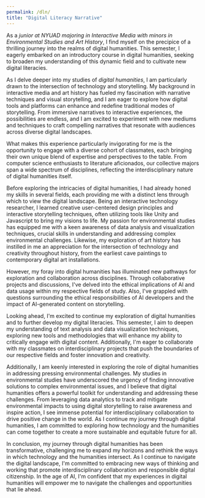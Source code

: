 ```yaml
---
permalink: /dln/
title: "Digital Literacy Narrative"
---
```

As a *junior at NYUAD majoring in Interactive Media with minors in Environmental Studies and Art History*, I find myself on the precipice of a thrilling journey into the realms of digital humanities. This semester, I eagerly embarked on an introductory course in digital humanities, seeking to broaden my understanding of this dynamic field and to cultivate new digital literacies.

As I delve deeper into my studies of *digital humanities*, I am particularly drawn to the intersection of technology and storytelling. My background in interactive media and art history has fueled my fascination with narrative techniques and visual storytelling, and I am eager to explore how digital tools and platforms can enhance and redefine traditional modes of storytelling. From immersive narratives to interactive experiences, the possibilities are endless, and I am excited to experiment with new mediums and techniques to craft compelling narratives that resonate with audiences across diverse digital landscapes.

What makes this experience particularly invigorating for me is the opportunity to engage with a diverse cohort of classmates, each bringing their own unique blend of expertise and perspectives to the table. From computer science enthusiasts to literature aficionados, our collective majors span a wide spectrum of disciplines, reflecting the interdisciplinary nature of digital humanities itself.

Before exploring the intricacies of digital humanities, I had already honed my skills in several fields, each providing me with a distinct lens through which to view the digital landscape. Being an interactive technology researcher, I learned creative user-centered design principles and interactive storytelling techniques, often utilizing tools like Unity and Javascript to bring my visions to life. My passion for environmental studies has equipped me with a keen awareness of data analysis and visualization techniques, crucial skills in understanding and addressing complex environmental challenges. Likewise, my exploration of art history has instilled in me an appreciation for the intersection of technology and creativity throughout history, from the earliest cave paintings to contemporary digital art installations.

However, my foray into digital humanities has illuminated new pathways for exploration and collaboration across disciplines. Through collaborative projects and discussions, I've delved into the ethical implications of AI and data usage within my  respective fields of study. Also, I've grappled with questions surrounding the ethical responsibilities of AI developers and the impact of AI-generated content on storytelling. 

Looking ahead, I'm excited to continue my exploration of digital humanities and to further develop my digital literacies. This semester, I aim to deepen my understanding of text analysis and data visualization techniques, exploring new tools and methodologies that will enhance my ability to critically engage with digital content. Additionally, I'm eager to collaborate with my classmates on interdisciplinary projects that push the boundaries of our respective fields and foster innovation and creativity.

Additionally, I am keenly interested in exploring the role of digital humanities in addressing pressing environmental challenges. My studies in environmental studies have underscored the urgency of finding innovative solutions to complex environmental issues, and I believe that digital humanities offers a powerful toolkit for understanding and addressing these challenges. From leveraging data analytics to track and mitigate environmental impacts to using digital storytelling to raise awareness and inspire action, I see immense potential for interdisciplinary collaboration to drive positive change in the world. As I continue my journey through digital humanities, I am committed to exploring how technology and the humanities can come together to create a more sustainable and equitable future for all.


In conclusion, my journey through digital humanities has been transformative, challenging me to expand my horizons and rethink the ways in which technology and the humanities intersect. As I continue to navigate the digital landscape, I'm committed to embracing new ways of thinking and working that promote interdisciplinary collaboration and responsible digital citizenship. In the age of AI, I'm confident that my experiences in digital humanities will empower me to navigate the challenges and opportunities that lie ahead.

